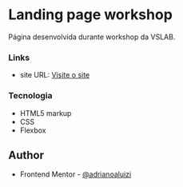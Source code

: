 # Landing page workshop

Página desenvolvida durante workshop da VSLAB.

### Links

- site URL: [Visite o site](https://workshopvslab.netlify.app)

### Tecnologia

- HTML5 markup
- CSS
- Flexbox

## Author

- Frontend Mentor - [@adrianoaluizi](https://github.com/Aluizi-hub)
